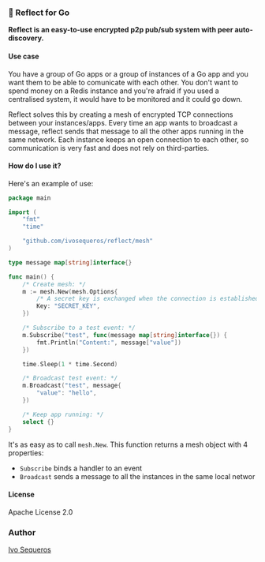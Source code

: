 ### 🐙 Reflect for Go

**Reflect is an easy-to-use encrypted p2p pub/sub system with peer auto-discovery.**

#### Use case

You have a group of Go apps or a group of instances of a Go app and you want them to be able to comunicate with each other. You don't want to spend money on a Redis instance and you're afraid if you used a centralised system, it would have to be monitored and it could go down.

Reflect solves this by creating a mesh of encrypted TCP connections between your instances/apps. Every time an app wants to broadcast a message, reflect sends that message to all the other apps running in the same network. Each instance keeps an open connection to each other, so communication is very fast and does not rely on third-parties.

#### How do I use it?

Here's an example of use:
```go
package main

import (
	"fmt"
	"time"

	"github.com/ivosequeros/reflect/mesh"
)

type message map[string]interface{}

func main() {
	/* Create mesh: */
	m := mesh.New(mesh.Options{
		/* A secret key is exchanged when the connection is established to verify that the other peer can join the mesh */
		Key: "SECRET_KEY",
	})

	/* Subscribe to a test event: */
	m.Subscribe("test", func(message map[string]interface{}) {
		fmt.Println("Content:", message["value"])
	})

	time.Sleep(1 * time.Second)

	/* Broadcast test event: */
	m.Broadcast("test", message{
		"value": "hello",
	})

	/* Keep app running: */
	select {}
}


```

It's as easy as to call `mesh.New`. This function returns a mesh object with 4 properties:

- `Subscribe` binds a handler to an event
- `Broadcast` sends a message to all the instances in the same local networ


#### License

Apache License 2.0

### Author
[Ivo Sequeros](https://github.com/ivosequeros)

